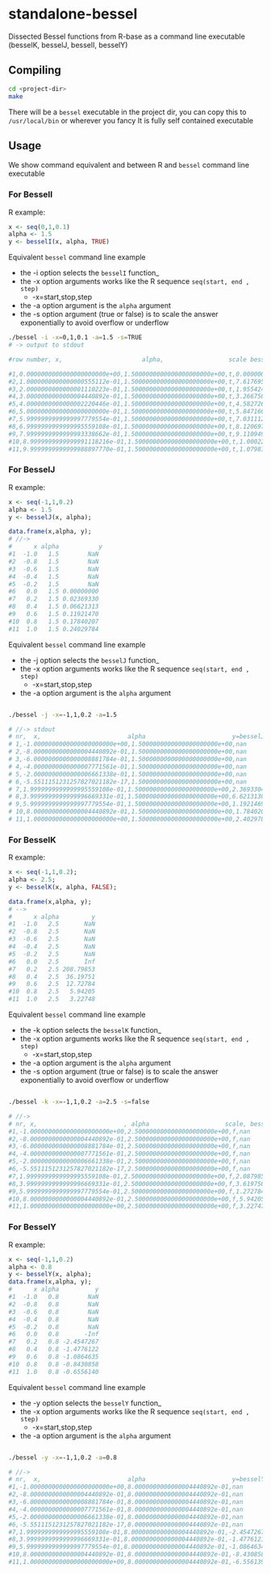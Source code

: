 # standalone-bessel
Dissected Bessel functions from R-base as a command line executable (besselK, besselJ, besselI, besselY)


## Compiling

```bash
cd <project-dir>
make
```

There will be a `bessel` executable in the project dir, you can copy this to `/usr/local/bin` or wherever you fancy
It is fully self contained executable


## Usage 

We show command equivalent and between R and `bessel` command line executable


### For BesselI

R example:

```R
x <- seq(0,1,0.1)
alpha <- 1.5
y <- besselI(x, alpha, TRUE)
```

Equivalent `bessel` command line example

- the -i option selects the `besselI` function_
- the -x option arguments works like the R sequence `seq(start, end , step)`
    - -x=start,stop,step
- the -a option argument is the `alpha` argument
- the -s option argument (true or false) is to scale the answer exponentially to avoid overflow or underflow    

```bash
./bessel -i -x=0,1,0.1 -a=1.5 -s=TRUE
# -> output to stdout

#row number, x,                      alpha,                  scale besselI(x,alpha, scale)

#1,0.0000000000000000000000e+00,1.5000000000000000000000e+00,t,0.0000000000000000000000e+00
#2,1.0000000000000000555112e-01,1.5000000000000000000000e+00,t,7.6176951894028292061600e-03
#3,2.0000000000000001110223e-01,1.5000000000000000000000e+00,t,1.9554246712917208728122e-02
#4,3.0000000000000004440892e-01,1.5000000000000000000000e+00,t,3.2667506227343073854641e-02
#5,4.0000000000000002220446e-01,1.5000000000000000000000e+00,t,4.5827261386007379917462e-02
#6,5.0000000000000000000000e-01,1.5000000000000000000000e+00,t,5.8471662583135769475362e-02
#7,5.9999999999999997779554e-01,1.5000000000000000000000e+00,t,7.0311123038549097619132e-02
#8,6.9999999999999995559108e-01,1.5000000000000000000000e+00,t,8.1206972794260576242742e-02
#9,7.9999999999999993338662e-01,1.5000000000000000000000e+00,t,9.1109494021316142498002e-02
#10,8.9999999999999991118216e-01,1.5000000000000000000000e+00,t,1.0002252762532191920908e-01
#11,9.9999999999999988897770e-01,1.5000000000000000000000e+00,t,1.0798193302637608403938e-01
```


### For BesselJ

R example:

```R
x <- seq(-1,1,0.2)
alpha <- 1.5
y <- besselJ(x, alpha);

data.frame(x,alpha, y);
# //->
#      x alpha           y
#1  -1.0   1.5        NaN
#2  -0.8   1.5        NaN
#3  -0.6   1.5        NaN
#4  -0.4   1.5        NaN
#5  -0.2   1.5        NaN
#6   0.0   1.5 0.00000000
#7   0.2   1.5 0.02369330
#8   0.4   1.5 0.06621313
#9   0.6   1.5 0.11921470
#10  0.8   1.5 0.17840207
#11  1.0   1.5 0.24029784
```

Equivalent `bessel` command line example

- the -j option selects the `besselJ` function_
- the -x option arguments works like the R sequence `seq(start, end , step)`
    - -x=start,stop,step
- the -a option argument is the `alpha` argument

```bash

./bessel -j -x=-1,1,0.2 -a=1.5

# //-> stdout
# nr,  x,                        alpha                        y=besselJ(x, alpha)
# 1,-1.0000000000000000000000e+00,1.5000000000000000000000e+00,nan
# 2,-8.0000000000000004440892e-01,1.5000000000000000000000e+00,nan
# 3,-6.0000000000000008881784e-01,1.5000000000000000000000e+00,nan
# 4,-4.0000000000000007771561e-01,1.5000000000000000000000e+00,nan
# 5,-2.0000000000000006661338e-01,1.5000000000000000000000e+00,nan
# 6,-5.5511151231257827021182e-17,1.5000000000000000000000e+00,nan
# 7,1.9999999999999995559108e-01,1.5000000000000000000000e+00,2.3693304095129236186423e-02
# 8,3.9999999999999996669331e-01,1.5000000000000000000000e+00,6.6213130821221669042309e-02
# 9,5.9999999999999997779554e-01,1.5000000000000000000000e+00,1.1921469870548732916671e-01
# 10,8.0000000000000004440892e-01,1.5000000000000000000000e+00,1.7840206751096521209377e-01
# 11,1.0000000000000000000000e+00,1.5000000000000000000000e+00,2.4029783912342697616005e-01
```

### For BesselK


R example:

```R
x <- seq(-1,1,0.2);
alpha <- 2.5;
y <- besselK(x, alpha, FALSE);

data.frame(x,alpha, y);
# -->
#      x alpha         y
#1  -1.0   2.5       NaN
#2  -0.8   2.5       NaN
#3  -0.6   2.5       NaN
#4  -0.4   2.5       NaN
#5  -0.2   2.5       NaN
#6   0.0   2.5       Inf
#7   0.2   2.5 208.79853
#8   0.4   2.5  36.19751
#9   0.6   2.5  12.72784
#10  0.8   2.5   5.94205
#11  1.0   2.5   3.22748
```

Equivalent `bessel` command line example

- the -k option selects the `besselK` function_
- the -x option arguments works like the R sequence `seq(start, end , step)`
    - -x=start,stop,step
- the -a option argument is the `alpha` argument
- the -s option argument (true or false) is to scale the answer exponentially to avoid overflow or underflow    


```bash

./bessel -k -x=-1,1,0.2 -a=2.5 -s=false

# //-> 
# nr, x,                        , alpha                     scale, bessel(x,alpha, scale)
#1,-1.0000000000000000000000e+00,2.5000000000000000000000e+00,f,nan
#2,-8.0000000000000004440892e-01,2.5000000000000000000000e+00,f,nan
#3,-6.0000000000000008881784e-01,2.5000000000000000000000e+00,f,nan
#4,-4.0000000000000007771561e-01,2.5000000000000000000000e+00,f,nan
#5,-2.0000000000000006661338e-01,2.5000000000000000000000e+00,f,nan
#6,-5.5511151231257827021182e-17,2.5000000000000000000000e+00,f,nan
#7,1.9999999999999995559108e-01,2.5000000000000000000000e+00,f,2.0879852992166129865836e+02
#8,3.9999999999999996669331e-01,2.5000000000000000000000e+00,f,3.6197506660978362447167e+01
#9,5.9999999999999997779554e-01,2.5000000000000000000000e+00,f,1.2727843453151882258112e+01
#10,8.0000000000000004440892e-01,2.5000000000000000000000e+00,f,5.9420503042137688964885e+00
#11,1.0000000000000000000000e+00,2.5000000000000000000000e+00,f,3.2274795311352622029233e+00
```

### For BesselY

R example:

```R
x <- seq(-1,1,0.2)
alpha <- 0.8
y <- besselY(x, alpha);
data.frame(x,alpha, y);
#      x alpha          y
#1  -1.0   0.8        NaN
#2  -0.8   0.8        NaN
#3  -0.6   0.8        NaN
#4  -0.4   0.8        NaN
#5  -0.2   0.8        NaN
#6   0.0   0.8       -Inf
#7   0.2   0.8 -2.4547267
#8   0.4   0.8 -1.4776122
#9   0.6   0.8 -1.0864635
#10  0.8   0.8 -0.8430858
#11  1.0   0.8 -0.6556140
```

Equivalent `bessel` command line example

- the -y option selects the `besselY` function_
- the -x option arguments works like the R sequence `seq(start, end , step)`
    - -x=start,stop,step
- the -a option argument is the `alpha` argument

```bash

./bessel -y -x=-1,1,0.2 -a=0.8 

# //-> 
# nr,  x,                        alpha                        y=besselY(x, alpha)
#1,-1.0000000000000000000000e+00,8.0000000000000004440892e-01,nan
#2,-8.0000000000000004440892e-01,8.0000000000000004440892e-01,nan
#3,-6.0000000000000008881784e-01,8.0000000000000004440892e-01,nan
#4,-4.0000000000000007771561e-01,8.0000000000000004440892e-01,nan
#5,-2.0000000000000006661338e-01,8.0000000000000004440892e-01,nan
#6,-5.5511151231257827021182e-17,8.0000000000000004440892e-01,nan
#7,1.9999999999999995559108e-01,8.0000000000000004440892e-01,-2.4547267285997373953421e+00
#8,3.9999999999999996669331e-01,8.0000000000000004440892e-01,-1.4776121978062599637838e+00
#9,5.9999999999999997779554e-01,8.0000000000000004440892e-01,-1.0864634678296238856632e+00
#10,8.0000000000000004440892e-01,8.0000000000000004440892e-01,-8.4308583260933500636014e-01
#11,1.0000000000000000000000e+00,8.0000000000000004440892e-01,-6.5561396353696488326079e-01
```
